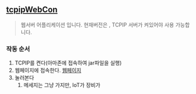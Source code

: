 ## [tcpipWebCon](.tcpipWebCon)

> 웹서버 어플리케이션 입니다. 현재버전은 , TCPIP 서버가 켜있어야 사용 가능합니다.

### 작동 순서

1. TCPIP를 켠다(아마존에 접속하여 jar파일을 실행)
2. 웹페이지에 접속한다. [웹페이지](http://ec2-3-35-11-144.ap-northeast-2.compute.amazonaws.com:8080/tcpipWebCon/main.mc#)
3. 눌러본다
   1. 메세지는 그냥 가지만, IoT가 장비가 